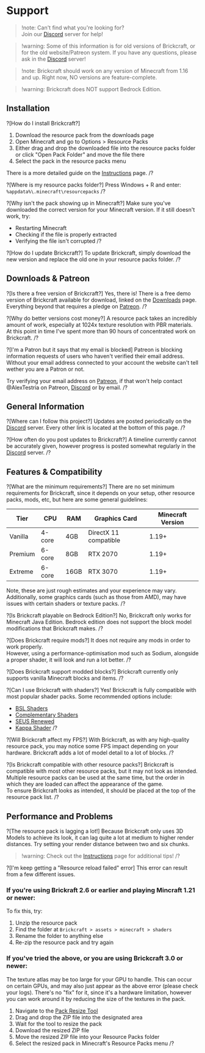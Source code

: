 # Support

> !note: Can't find what you're looking for?<br>Join our [Discord](https://Discord.gg/uBhFaBG) server for help!

> !warning: Some of this information is for old versions of Brickcraft, or for the old website/Patreon system. 
> If you have any questions, please ask in the [Discord](https://Discord.gg/uBhFaBG) server!

> !note: Brickcraft should work on any version of Minecraft from 1.16 and up. 
> Right now, NO versions are feature-complete. 

> !warning: Brickcraft does NOT support Bedrock Edition.


## Installation

?[How do I install Brickcraft?]

1. Download the resource pack from the downloads page
2. Open Minecraft and go to Options > Resource Packs
3. Either drag and drop the downloaded file into the resource packs folder or click "Open Pack Folder" and move the file there
4. Select the pack in the resource packs menu

There is a more detailed guide on the [Instructions](/instructions.html) page.
/?

?[Where is my resource packs folder?]
Press Windows + R and enter: `%appdata%\.minecraft\resourcepacks`
/?

?[Why isn't the pack showing up in Minecraft?]
Make sure you've downloaded the correct version for your Minecraft version. If it still doesn't work, try:

-   Restarting Minecraft
-   Checking if the file is properly extracted
-   Verifying the file isn't corrupted
/?

?[How do I update Brickcraft?]
To update Brickcraft, simply download the new version and replace the old one in your resource packs folder.
/?

## Downloads & Patreon

?[Is there a free version of Brickcraft?]
Yes, there is! There is a free demo version of Brickcraft available for download, linked on the [Downloads](/downloads.html) page.
Everything beyond that requires a pledge on [Patreon](https://www.patreon.com/alextestria).
/?

?[Why do better versions cost money?]
A resource pack takes an incredibly amount of work, especially at 1024x texture resolution with PBR materials.
At this point in time I've spent more than 90 hours of concentrated work on Brickcraft.
/?

?[I'm a Patron but it says that my email is blocked]
Patreon is blocking information requests of users who haven't verified their email address. Without your email address connected to your account the website can't tell wether you are a Patron or not.

Try verifying your email address on [Patreon](https://patreon.com), if that won't help contact @AlexTestria on Patreon, [Discord](https://Discord.gg/uBhFaBG) or by email.
/?

## General Information

?[Where can I follow this project?]
Updates are posted periodically on the [Discord](https://Discord.gg/uBhFaBG) server.
Every other link is located at the bottom of this page.
/?

?[How often do you post updates to Brickcraft?]
A timeline currently cannot be accurately given, however progress is posted somewhat regularly in the [Discord](https://Discord.gg/uBhFaBG) server.
/?

## Features & Compatibility

?[What are the minimum requirements?]
There are no set minimum requirements for Brickcraft, since it depends on your setup, other resource packs, mods, etc, but here are some general guidelines:

| Tier    | CPU    | RAM  | Graphics Card         | Minecraft Version |
| ------- | ------ | ---- | --------------------- | ----------------- |
| Vanilla | 4-core | 4GB  | DirectX 11 compatible | 1.19+             |
| Premium | 6-core | 8GB  | RTX 2070              | 1.19+             |
| Extreme | 6-core | 16GB | RTX 3070              | 1.19+             |

Note, these are just rough estimates and your experience may vary.  
Additionally, some graphics cards (such as those from AMD), may have issues with certain shaders or texture packs.
/?

?[Is Brickcraft playable on Bedrock Edition?]
No, Brickcraft only works for Minecraft Java Edition.
Bedrock edition does not support the block model modifications that Brickcraft makes.
/?

?[Does Brickcraft require mods?]
It does not require any mods in order to work properly.  
However, using a performance-optimisation mod such as Sodium, alongside a proper shader, it will look and run a lot better.
/?

?[Does Brickcraft support modded blocks?]
Brickcraft currently only supports vanilla Minecraft blocks and items.
/?

?[Can I use Brickcraft with shaders?]
Yes! Brickcraft is fully compatible with most popular shader packs. Some recommended options include:

-   [BSL Shaders](https://modrinth.com/shader/bsl-shaders)
-   [Complementary Shaders](https://modrinth.com/shader/complementary-reimagined)
-   [SEUS Renewed](https://www.sonicether.com/seus/)
-   [Kappa Shader](https://modrinth.com/shader/kappa-shader)
/?

?[Will Brickcraft affect my FPS?]
With Brickcraft, as with any high-quality resource pack, you may notice some FPS impact depending on your hardware. Brickcraft adds a lot of model detail to a lot of blocks.
/?

?[Is Brickcraft compatible with other resource packs?]
Brickcraft is compatible with most other resource packs, but it may not look as intended. Multiple resource packs can be used at the same time, but the order in which they are loaded can affect the appearance of the game.  
To ensure Brickcraft looks as intended, it should be placed at the top of the resource pack list.
/?

## Performance and Problems

?[The resource pack is lagging a lot!]
Because Brickcraft only uses 3D Models to achieve its look, it can lag quite a lot at medium to higher render distances. Try setting your render distance between two and six chunks.

> !warning: Check out the [Instructions](/instructions.html) page for additional tips!
> /?

?[I'm keep getting a "Resource reload failed" error]
This error can result from a few different issues.

### If you're using Brickraft 2.6 or earlier and playing Mincraft 1.21 or newer:
To fix this, try:

1. Unzip the resource pack
2. Find the folder at `Brickcraft > assets > minecraft > shaders`
3. Rename the folder to anything else
4. Re-zip the resource pack and try again

### If you've tried the above, or you are using Brickcraft 3.0 or newer:
The texture atlas may be too large for your GPU to handle.
This can occur on certain GPUs, and may also just appear as the above error (please check your logs).
There's no "fix" for it, since it's a hardware limitation, however you can work around it by reducing the size of the textures in the pack.

1. Navigate to the [Pack Resize Tool](/tools/resize.html)
2. Drag and drop the ZIP file into the designated area
3. Wait for the tool to resize the pack
4. Download the resized ZIP file
5. Move the resized ZIP file into your Resource Packs folder
6. Select the resized pack in Minecraft's Resource Packs menu
/?
